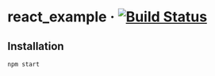# react_example &middot; [![Build Status](https://travis-ci.org/hofiorg/react_examples.svg?branch=master)](https://travis-ci.org/hofiorg/react_examples)

## Installation

`npm start`

